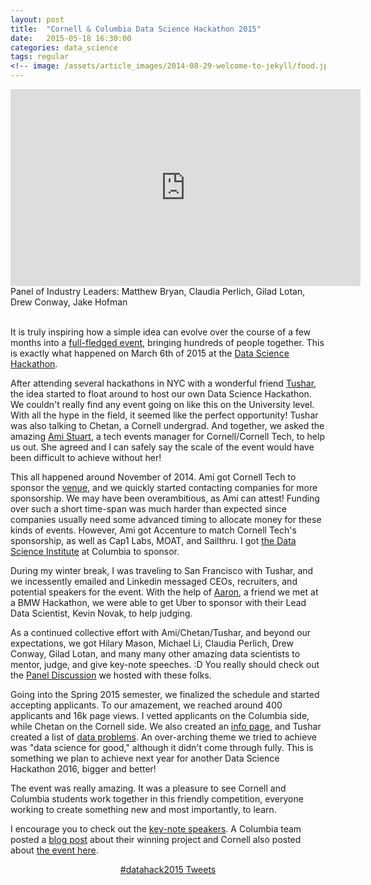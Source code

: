 ```yaml
---
layout: post
title:  "Cornell & Columbia Data Science Hackathon 2015"
date:   2015-05-18 16:30:00
categories: data_science
tags: regular
<!-- image: /assets/article_images/2014-08-29-welcome-to-jekyll/food.jpg -->
---
```


<iframe width="560" height="315" src="https://www.youtube.com/embed/8zSs5hWnZCM" frameborder="0" allowfullscreen></iframe>
<div>Panel of Industry Leaders: Matthew Bryan, Claudia Perlich, Gilad Lotan, Drew Conway, Jake Hofman</div>
<br>


It is truly inspiring how a simple idea can evolve over the course of a few months into a [full-fledged event][seen], bringing hundreds of people together. This is exactly what happened on March 6th of 2015 at the [Data Science Hackathon][dshack]. 

After attending several hackathons in NYC with a wonderful friend [Tushar][tushar], the idea started to float around to host our own Data Science Hackathon. We couldn't really find any event going on like this on the University level. With all the hype in the field, it seemed like the perfect opportunity! Tushar was also talking to Chetan, a Cornell undergrad. And together, we asked the amazing [Ami Stuart][ami], a tech events manager for Cornell/Cornell Tech, to help us out. She agreed and I can safely say the scale of the event would have been difficult to achieve without her! 

This all happened around November of 2014. Ami got Cornell Tech to sponsor the [venue][cutechcampus], and we quickly started contacting companies for more sponsorship. We may have been overambitious, as Ami can attest! Funding over such a short time-span was much harder than expected since companies usually need some advanced timing to allocate money for these kinds of events. However, Ami got Accenture to match Cornell Tech's sponsorship, as well as Cap1 Labs, MOAT, and Sailthru. I got [the Data Science Institute][dsi] at Columbia to sponsor. 

During my winter break, I was traveling to San Francisco with Tushar, and we incessently emailed and Linkedin messaged CEOs, recruiters, and potential speakers for the event. With the help of [Aaron][aaron], a friend we met at a BMW Hackathon, we were able to get Uber to sponsor with their Lead Data Scientist, Kevin Novak, to help judging. 

As a continued collective effort with Ami/Chetan/Tushar, and beyond our expectations, we got Hilary Mason, Michael Li, Claudia Perlich, Drew Conway, Gilad Lotan, and many many other amazing data scientists to mentor, judge, and give key-note speeches. :D You really should check out the [Panel Discussion][panel] we hosted with these folks.

Going into the Spring 2015 semester, we finalized the schedule and started accepting applicants. To our amazement, we reached around 400 applicants and 16k page views. I vetted applicants on the Columbia side, while Chetan on the Cornell side. We also created an [info page][info], and Tushar created a list of [data problems][probs]. An over-arching theme we tried to achieve was "data science for good," although it didn't come through fully. This is something we plan to achieve next year for another Data Science Hackathon 2016, bigger and better! 

The event was really amazing. It was a pleasure to see Cornell and Columbia students work together in this friendly competition, everyone working to create something new and most importantly, to learn. 

I encourage you to check out the [key-note speakers][dshack]. A Columbia team posted a [blog post][street] about their winning project and Cornell also posted about [the event here][cutechblog].


<div  style="text-align: center">
<a class="twitter-timeline"  href="https://twitter.com/hashtag/datahack2015" data-widget-id="571179709380440064">#datahack2015 Tweets</a>
<script>!function(d,s,id){var js,fjs=d.getElementsByTagName(s)[0],p=/^http:/.test(d.location)?'http':'https';if(!d.getElementById(id)){js=d.createElement(s);js.id=id;js.src=p+"://platform.twitter.com/widgets.js";fjs.parentNode.insertBefore(js,fjs);}}(document,"script","twitter-wjs");</script>
</div>

[aaron]: https://angel.co/weilaaron
[ami]: https://twitter.com/custuart
[cutechcampus]: https://www.google.com/about/careers/lifeatgoogle/cornells-high-tech-campus-will-have-a-home-at-google.html
[cutechblog]: http://www.johnson.cornell.edu/Faculty-And-Research/Faculty-News/Faculty-Article-Detail/ArticleId/39498/Data-Science-Trek-Hackathon-Drives-Development-of-Innovative-Ideas-and-Solutions
[dshack]: http://datahackathon2015.splashthat.com/
[dsi]: http://datascience.columbia.edu/
[info]: http://datasciencehackathon.info/
[panel]: https://www.youtube.com/watch?v=8zSs5hWnZCM
[probs]: http://datasciencehackathon.info/files/HackProblems.pdf
[seen]: http://seen.co/event/data-hackathon-2015-111-8th-avenue-ny-ny-2015-2116
[street]: http://blogs.cuit.columbia.edu/cb3118/2015/04/23/streetsavvy-at-the-cornell-tech-x-columbia-data-science-hackathon/
[tushar]: https://twitter.com/imbenzene 
